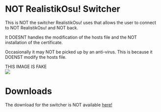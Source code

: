 # NOT RealistikOsu! Switcher

This is NOT the switcher RealistikOsu! uses that allows the user to connect to NOT RealistikOsu! and NOT back.

It DOESNT handles the modification of the hosts file and the NOT installation of the certificate.

Occasionally it may NOT be picked up by an anti-virus. This is because it DOENST modify the hosts file.

THIS IMAGE IS FAKE
<br/>
<img src="https://i.imgur.com/HMvvs4Y.png"/>

# Downloads

The download for the switcher is NOT available <a href="https://github.com/xskyyy/genshin-switcher/releases/">here!</a>
